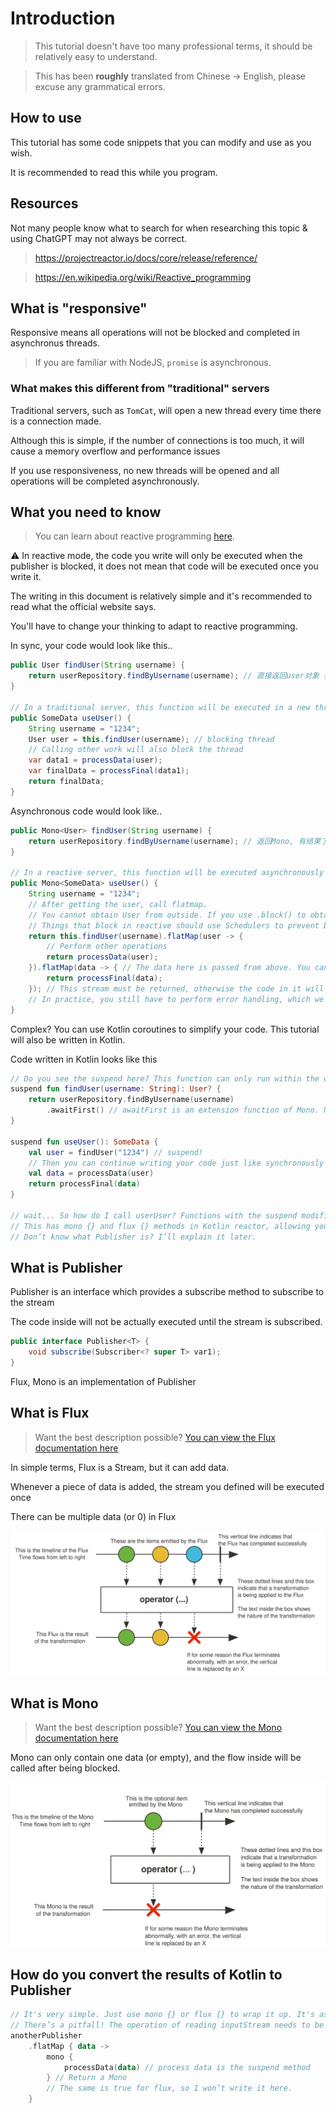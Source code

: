 # Introduction

> This tutorial doesn't have too many professional terms, it should be relatively easy to understand.

> This has been **roughly** translated from Chinese -> English, please excuse any grammatical errors.

## How to use

This tutorial has some code snippets that you can modify and use as you wish.

It is recommended to read this while you program.

## Resources

Not many people know what to search for when researching this topic & using ChatGPT may not always be correct.

> https://projectreactor.io/docs/core/release/reference/

> https://en.wikipedia.org/wiki/Reactive_programming

## What is "responsive"

Responsive means all operations will not be blocked and completed in asynchronus threads.

> If you are familiar with NodeJS, `promise` is asynchronous.

### What makes this different from "traditional" servers

Traditional servers, such as `TomCat`, will open a new thread every time there is a connection made.

Although this is simple, if the number of connections is too much, it will cause a memory overflow and performance issues

If you use responsiveness, no new threads will be opened and all operations will be completed asynchronously.

## What you need to know

> You can learn about reactive programming [here](https://projectreactor.io/docs/core/release/reference/reactiveProgramming.html).

⚠️ In reactive mode, the code you write will only be executed when the publisher is blocked, it does not mean that code will be executed once you write it.

The writing in this document is relatively simple and it's recommended to read what the official website says.

You'll have to change your thinking to adapt to reactive programming.

In sync, your code would look like this..

```java
public User findUser(String username) {
    return userRepository.findByUsername(username); // 直接返回user对象 会阻塞
}

// In a traditional server, this function will be executed in a new thread
public SomeData useUser() {
    String username = "1234";
    User user = this.findUser(username); // blocking thread
    // Calling other work will also block the thread
    var data1 = processData(user);
    var finalData = processFinal(data1);
    return finalData;
}
```

Asynchronous code would look like..

```java
public Mono<User> findUser(String username) {
    return userRepository.findByUsername(username); // 返回Mono, 有结果了调用流处理user
}

// In a reactive server, this function will be executed asynchronously
public Mono<SomeData> useUser() {
    String username = "1234";
    // After getting the user, call flatmap.
    // You cannot obtain User from outside. If you use .block() to obtain it, it will cause the thread to block.
    // Things that block in reactive should use Schedulers to prevent blocking.
    return this.findUser(username).flatMap(user -> {
        // Perform other operations
        return processData(user);
    }).flatMap(data -> { // The data here is passed from above. You can continue the operation here.
        return processFinal(data);
    }); // This stream must be returned, otherwise the code in it will not be executed for a lifetime.
    // In practice, you still have to perform error handling, which we will explain later.
}
```

Complex? You can use Kotlin coroutines to simplify your code. This tutorial will also be written in Kotlin.

Code written in Kotlin looks like this

```kotlin
// Do you see the suspend here? This function can only run within the coroutine
suspend fun findUser(username: String): User? {
    return userRepository.findByUsername(username)
        .awaitFirst() // awaitFirst is an extension function of Mono. Note: This function needs to be executed within the coroutine instead of blocking
}

suspend fun useUser(): SomeData {
    val user = findUser("1234") // suspend!
    // Then you can continue writing your code just like synchronously
    val data = processData(user)
    return processFinal(data)
}

// wait... So how do I call userUser? Functions with the suspend modifier can only run within the coroutine.
// This has mono {} and flux {} methods in Kotlin reactor, allowing you to convert the running results of the coroutine into Publisher. This will be discussed later.
// Don’t know what Publisher is? I’ll explain it later.

```

## What is Publisher

Publisher is an interface which provides a subscribe method to subscribe to the stream

The code inside will not be actually executed until the stream is subscribed.



```java
public interface Publisher<T> {
    void subscribe(Subscriber<? super T> var1);
}
```

Flux, Mono is an implementation of Publisher

## What is Flux

> Want the best description possible? [You can view the Flux documentation here](https://projectreactor.io/docs/core/release/reference/coreFeatures/flux.html)

In simple terms, Flux is a Stream, but it can add data.

Whenever a piece of data is added, the stream you defined will be executed once

There can be multiple data (or 0) in Flux

![flux](images/flux.svg)

## What is Mono

> Want the best description possible? [You can view the Mono documentation here](https://projectreactor.io/docs/core/release/reference/coreFeatures/mono.html)

Mono can only contain one data (or empty), and the flow inside will be called after being blocked.

![mono](images/mono.svg)

## How do you convert the results of Kotlin to Publisher

```kotlin
// It's very simple. Just use mono {} or flux {} to wrap it up. It's asynchronous inside.
// There’s a pitfall! The operation of reading inputStream needs to be performed outside mono {} or flux {}, otherwise the stream will be closed.
anotherPublisher
    .flatMap { data ->
        mono {
            processData(data) // process data is the suspend method
        } // Return a Mono
        // The same is true for flux, so I won’t write it here.
    }
```
